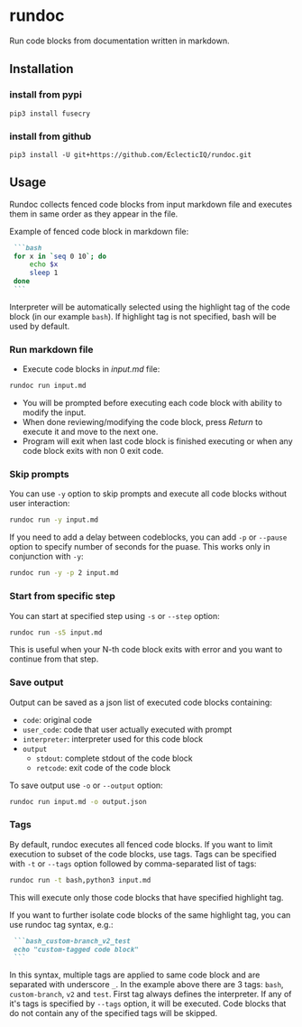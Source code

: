 rundoc
==================================================

Run code blocks from documentation written in markdown.

Installation
-------------------------

### install from pypi
`pip3 install fusecry`  

### install from github
`pip3 install -U git+https://github.com/EclecticIQ/rundoc.git`

Usage
-------------------------

Rundoc collects fenced code blocks from input markdown file and executes them in same order as they appear in the file.

Example of fenced code block in markdown file:

~~~markdown
 ```bash
 for x in `seq 0 10`; do
     echo $x
     sleep 1
 done
 ```
~~~

Interpreter will be automatically selected using the highlight tag of the code block (in our example `bash`). If highlight tag is not specified, bash will be used by default.

### Run markdown file

- Execute code blocks in *input.md* file:

```bash
rundoc run input.md
```

- You will be prompted before executing each code block with ability to modify the input.
- When done reviewing/modifying the code block, press *Return* to execute it and move to the next one.
- Program will exit when last code block is finished executing or when any code block exits with non 0 exit code.

### Skip prompts

You can use `-y` option to skip prompts and execute all code blocks without user interaction:

```bash
rundoc run -y input.md
```

If you need to add a delay between codeblocks, you can add `-p` or `--pause` option to specify number of seconds for the puase. This works only in conjunction with `-y`:

```bash
rundoc run -y -p 2 input.md
```

### Start from specific step

You can start at specified step using `-s` or `--step` option:

```bash
rundoc run -s5 input.md
```

This is useful when your N-th code block exits with error and you want to continue from that step.

### Save output

Output can be saved as a json list of executed code blocks containing:

- `code`: original code
- `user_code`: code that user actually executed with prompt
- `interpreter`: interpreter used for this code block
- `output`
    - `stdout`: complete stdout of the code block
    - `retcode`: exit code of the code block

To save output use `-o` or `--output` option:

```bash
rundoc run input.md -o output.json
```

### Tags

By default, rundoc executes all fenced code blocks. If you want to limit execution to subset of the code blocks, use tags. Tags can be specified with `-t` or `--tags` option followed by comma-separated list of tags:

```bash
rundoc run -t bash,python3 input.md
```

This will execute only those code blocks that have specified highlight tag.

If you want to further isolate code blocks of the same highlight tag, you can use rundoc tag syntax, e.g.:

~~~markdown
 ```bash_custom-branch_v2_test
 echo "custom-tagged code block"
 ```
~~~

In this syntax, multiple tags are applied to same code block and are separated with underscore `_`. In the example above there are 3 tags: `bash`, `custom-branch`, `v2` and `test`. First tag always defines the interpreter. If any of it's tags is specified by `--tags` option, it will be executed. Code blocks that do not contain any of the specified tags will be skipped.


